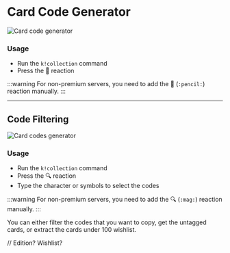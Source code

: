 # Card Code Generator

![Card code generator](/img/features/codes.png)

### Usage
- Run the `k!collection` command
- Press the 📝 reaction​​

:::warning
For non-premium servers, you need to add the 📝 (`:pencil:`) reaction manually.
:::

---
## Code Filtering

![Card codes generator](/img/features/filter.png)

### Usage
- Run the `k!collection` command
- Press the 🔍 reaction
- Type the character or symbols to select the codes​​

:::warning
For non-premium servers, you need to add the 🔍 (`:mag:`) reaction manually.
:::

You can either filter the codes that you want to copy, get the untagged cards, or extract the cards under 100 wishlist.

// Edition? Wishlist?
